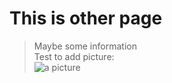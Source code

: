 # This is other page
> Maybe some information  
Test to add picture:  
![a picture](C:\Users\lenovo\Desktop\pexels-photo-2444403.jpeg)
